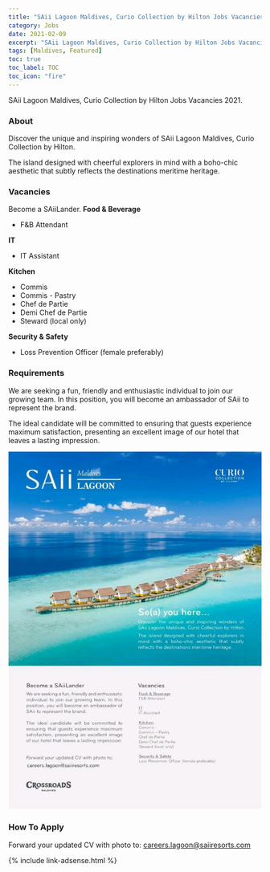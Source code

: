 ```yaml
---
title: "SAii Lagoon Maldives, Curio Collection by Hilton Jobs Vacancies 2021" 
category: Jobs 
date: 2021-02-09
excerpt: "SAii Lagoon Maldives, Curio Collection by Hilton Jobs Vacancies 2021 for F&B, IT, Kitchen and Security Departments" 
tags: [Maldives, Featured] 
toc: true 
toc_label: TOC 
toc_icon: "fire" 
--- 
```


SAii Lagoon Maldives, Curio Collection by Hilton Jobs Vacancies 2021.

### About
Discover the unique and inspiring wonders of SAii Lagoon Maldives, Curio Collection by Hilton.

The island designed with cheerful explorers in mind with a boho-chic aesthetic that subtly reflects the destinations meritime heritage.

### Vacancies
Become a SAiiLander. 
**Food & Beverage**
- F&B Attendant

**IT**
- IT Assistant

**Kitchen**
- Commis
- Commis - Pastry
- Chef de Partie
- Demi Chef de Partie
- Steward (local only)

**Security & Safety**
- Loss Prevention Officer (female preferably)

### Requirements
We are seeking a fun, friendly and enthusiastic individual to join our growing team. In this position, you will become an ambassador of SAii to represent the brand.

The ideal candidate will be committed to ensuring that guests experience maximum satisfaction, presenting an excellent image of our hotel that leaves a lasting impression. 

![SAii Lagoon Maldives Jobs 2021!](/assets/images/2021-02/saii-maldives-lagoon-jobs-vacancies-2021.jpg "SAii Lagoon MaldivesJobs 2021")

### How To Apply
Forward your updated CV with photo to: careers.lagoon@saiiresorts.com

{% include link-adsense.html %} 